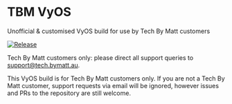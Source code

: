 # TBM VyOS

Unofficial & customised VyOS build for use by Tech By Matt customers

[![Release](https://github.com/MattKobayashi/tbm-vyos/actions/workflows/release.yaml/badge.svg)](https://github.com/MattKobayashi/tbm-vyos/actions/workflows/release.yaml)

Tech By Matt customers only: please direct all support queries to <support@tech.bymatt.au>.

This VyOS build is for Tech By Matt customers only. If you are not a Tech By Matt customer, support requests via email will be ignored, however issues and PRs to the repository are still welcome.
